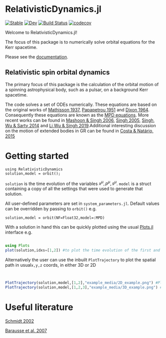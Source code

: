 # RelativisticDynamics.jl

[![Stable](https://img.shields.io/badge/docs-stable-blue.svg)](https://tomkimpson.github.io/RelativisticDynamics.jl/stable/)
[![Dev](https://img.shields.io/badge/docs-dev-blue.svg)](https://tomkimpson.github.io/RelativisticDynamics.jl/dev/)
[![Build Status](https://github.com/tomkimpson/RelativisticDynamics.jl/actions/workflows/CI.yml/badge.svg?branch=main)](https://github.com/tomkimpson/RelativisticDynamics.jl/actions/workflows/CI.yml?query=branch%3Amain)
[![codecov](https://codecov.io/gh/tomkimpson/RelativisticDynamics.jl/branch/main/graph/badge.svg?token=LpfCcTaxFQ)](https://codecov.io/gh/tomkimpson/RelativisticDynamics.jl)

Welcome to RelativisticDynamics.jl!

The focus of this package is to numerically solve orbital equations for the Kerr spacetime.

Please see the [documentation](https://tomkimpson.github.io/RelativisticDynamics.jl/dev/).

## Relativistic spin orbital dynamics

The primary focus of this package is the calculation of the orbital motion of a spinning astrophysical body, such as a pulsar, on a background Kerr spacetime. 

The code solves a set of ODEs numerically. These equations are based on the original works of [Mathisson 1937](https://link.springer.com/article/10.1007/s10714-010-0939-y), [Papapetrou 1951](https://royalsocietypublishing.org/doi/10.1098/rspa.1951.0200) and [Dixon 1964](https://ui.adsabs.harvard.edu/abs/1964NCim...34..317D). Consequently these equations are known as the [MPD equations](https://en.wikipedia.org/wiki/Mathisson%E2%80%93Papapetrou%E2%80%93Dixon_equations). More recent works can be found in [Mashoon & Singh 2006](https://arxiv.org/abs/astro-ph/0608278), [Singh 2005](https://journals.aps.org/prd/abstract/10.1103/PhysRevD.72.084033), [Singh, Wu & Sarty 2014](https://arxiv.org/abs/1403.7171) and [Li,Wu & Singh 2019](https://arxiv.org/abs/1902.03146).Additional interesting discussion on the motion of extended bodies in GR can be found in [Costa & Natário, 2015](https://arxiv.org/abs/1410.6443)






# Getting started 

```
using RelativisticDynamics
solution,model = orbit();
```
`solution` is the time evolution of the variables $x^{\mu}, p^{\mu}, s^{\mu}$. `model` is a struct containing a copy of all the settings that were used to generate that solution.

All user-defined parameters are set in `system_parameters.jl`. Default values can be overridden by passing to `orbit()` e.g.

```
solution,model = orbit(NF=Float32,model=:MPD)
```


With a solution in hand this can be quickly plotted using the usual [Plots.jl](https://docs.juliaplots.org/stable/) interface e.g.

```julia

using Plots
plot(solution,idxs=[1,2]) #to plot the time evolution of the first and second variables, in this case t and r 
```

Alternatively the user can use the inbuilt `PlotTrajectory` to plot the spatial path in usual`x,y,z` coords, in either 3D or 2D 

```julia


PlotTrajectory(solution,model,[1,2],"example_media/2D_example.png") #Plot a 2D example
PlotTrajectory(solution,model,[1,2,3],"example_media/3D_example.png") #Plot a 3D example


```





# Useful literature

[Schmidt 2002](https://arxiv.org/abs/gr-qc/0202090)

[Barausse et al. 2007](https://arxiv.org/abs/0704.0138v2)